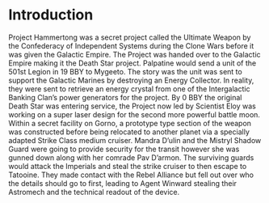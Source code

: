 # Introduction

Project Hammertong was a secret project called the Ultimate Weapon by the Confederacy of Independent Systems during the Clone Wars before it was given the Galactic Empire.
The Project was handed over to the Galactic Empire making it the Death Star project.
Palpatine would send a unit of the 501st Legion in 19 BBY to Mygeeto.
The story was the unit was sent to support the Galactic Marines by destroying an Energy Collector.
In reality, they were sent to retrieve an energy crystal from one of the Intergalactic Banking Clan’s power generators for the project.
By 0 BBY the original Death Star was entering service, the Project now led by Scientist Eloy was working on a super laser design for the second more powerful battle moon.
Within a secret facility on Gorno, a prototype type section of the weapon was constructed before being relocated to another planet via a specially adapted Strike Class medium cruiser.
Mandra D’ulin and the Mistryl Shadow Guard were going to provide security for the transit however she was gunned down along with her comrade Pav D’armon.
The surviving guards would attack the Imperials and steal the strike cruiser to then escape to Tatooine.
They made contact with the Rebel Alliance but fell out over who the details should go to first, leading to Agent Winward stealing their Astromech and the technical readout of the device.
